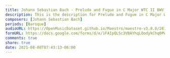```yaml
---
title: Johann Sebastian Bach - Prelude and Fugue in C Major WTC II BWV 870 (1)
description: This is the description for Prelude and Fugue in C Major WTC II BWV 870 by Johann Sebastian Bach
composers: [Johann Sebastian Bach]
periods: [Baroque]
audioURL: https://OpenMusicDataset.github.io/Maestro/maestro-v3.0.0/2015/MIDI-Unprocessed_R1_D2-13-20_mid--AUDIO-from_mp3_20_R1_2015_wav--1.midi
formURL: https://docs.google.com/forms/d/e/1FAIpQLSc3VBAYhqLOodykChq0PWwYQomVl4ImhKxfteA5yRdF45PhSg/viewform
comments: true
share: true
date: 2021-08-08T07:43:13-06:00
---
```

